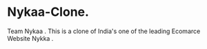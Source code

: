 # Nykaa-Clone.
Team Nykaa .
 This is a clone of  India's one of the leading Ecomarce Website Nykka . 
